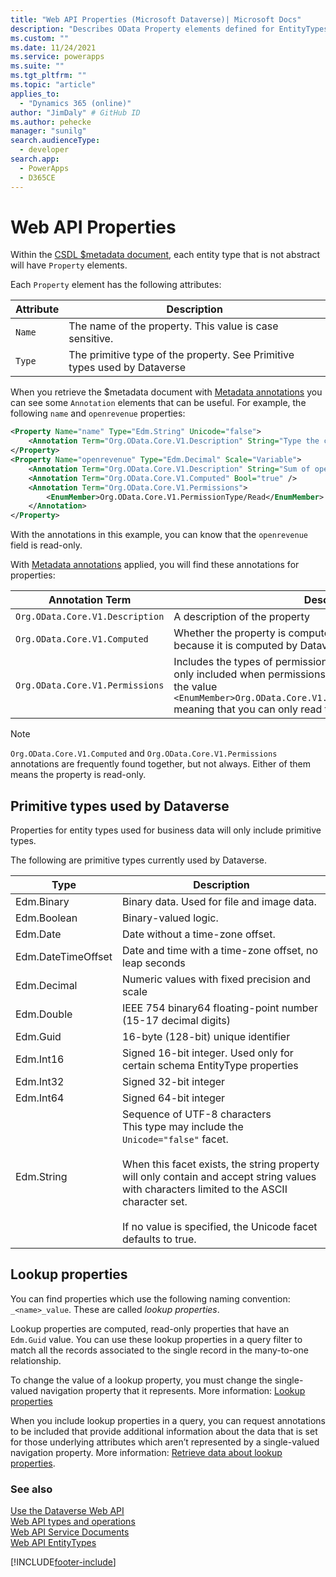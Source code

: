 ```yaml
---
title: "Web API Properties (Microsoft Dataverse)| Microsoft Docs"
description: "Describes OData Property elements defined for EntityTypes within the Dataverse Web API."
ms.custom: ""
ms.date: 11/24/2021
ms.service: powerapps
ms.suite: ""
ms.tgt_pltfrm: ""
ms.topic: "article"
applies_to: 
  - "Dynamics 365 (online)" 
author: "JimDaly" # GitHub ID
ms.author: pehecke
manager: "sunilg"
search.audienceType: 
  - developer
search.app: 
  - PowerApps
  - D365CE
---
```

# Web API Properties

Within the [CSDL $metadata document](web-api-service-documents.md#csdl-metadata-document), each entity type that is not abstract will have `Property` elements.

Each `Property` element has the following attributes:

|Attribute  |Description  |
|---------|---------|
|`Name`|The name of the property. This value is case sensitive.|
|`Type`|The primitive type of the property. See Primitive types used by Dataverse|

When you retrieve the $metadata document with [Metadata annotations](web-api-service-documents.md#metadata-annotations) you can see some `Annotation` elements that can be useful. For example, the following `name` and `openrevenue` properties:

```xml
<Property Name="name" Type="Edm.String" Unicode="false">
    <Annotation Term="Org.OData.Core.V1.Description" String="Type the company or business name." />
</Property>
<Property Name="openrevenue" Type="Edm.Decimal" Scale="Variable">
    <Annotation Term="Org.OData.Core.V1.Description" String="Sum of open revenue against an account and its child accounts." />
    <Annotation Term="Org.OData.Core.V1.Computed" Bool="true" />
    <Annotation Term="Org.OData.Core.V1.Permissions">
        <EnumMember>Org.OData.Core.V1.PermissionType/Read</EnumMember>
    </Annotation>
</Property>
```
With the annotations in this example, you can know that the `openrevenue` field is read-only.

With [Metadata annotations](web-api-service-documents.md#metadata-annotations) applied, you will find these annotations for properties:

|Annotation Term  |Description  |
|---------|---------|
|`Org.OData.Core.V1.Description`|A description of the property|
|`Org.OData.Core.V1.Computed`|Whether the property is computed. You can't set this value because it is computed by Dataverse.|
|`Org.OData.Core.V1.Permissions`|Includes the types of permissions available for the property. This is only included when permissions are limited, and it always contains the value `<EnumMember>Org.OData.Core.V1.PermissionType/Read</EnumMember>` meaning that you can only read this value. |

> [!NOTE]
> `Org.OData.Core.V1.Computed` and `Org.OData.Core.V1.Permissions` annotations are frequently found together, but not always. Either of them means the property is read-only.

## Primitive types used by Dataverse

Properties for entity types used for business data will only include primitive types.

The following are primitive types currently used by Dataverse.


|Type|Description|
|---------|---------|
|Edm.Binary|Binary data. Used for file and image data.|
|Edm.Boolean|Binary-valued logic.|
|Edm.Date|Date without a time-zone offset.|
|Edm.DateTimeOffset|Date and time with a time-zone offset, no leap seconds|
|Edm.Decimal|Numeric values with fixed precision and scale|
|Edm.Double|IEEE 754 binary64 floating-point number (15-17 decimal digits)|
|Edm.Guid|16-byte (128-bit) unique identifier|
|Edm.Int16|Signed 16-bit integer. Used only for certain schema EntityType properties|
|Edm.Int32|Signed 32-bit integer|
|Edm.Int64|Signed 64-bit integer|
|Edm.String|Sequence of UTF-8 characters<br />This type may include the `Unicode="false"` facet.<br /><br />When this facet exists, the string property will only contain and accept string values with characters limited to the ASCII character set.<br /><br />If no value is specified, the Unicode facet defaults to true.|

## Lookup properties

You can find properties which use the following naming convention: `_<name>_value`. These are called *lookup properties*.

Lookup properties are computed, read-only properties that have an `Edm.Guid` value. You can use these lookup properties in a query filter to match all the records associated to the single record in the many-to-one relationship.

To change the value of a lookup property, you must change the single-valued navigation property that it represents. More information: [Lookup properties](web-api-navigation-properties.md#lookup-properties)

When you include lookup properties in a query, you can request annotations to be included that provide additional information about the data that is set for those underlying attributes which aren’t represented by a single-valued navigation property. More information: [Retrieve data about lookup properties](query-data-web-api.md#retrieve-data-about-lookup-properties).

### See also  

[Use the Dataverse Web API](overview.md)<br />
[Web API types and operations](web-api-types-operations.md)<br />
[Web API Service Documents](web-api-service-documents.md)<br />
[Web API EntityTypes](web-api-entitytypes.md)<br />


[!INCLUDE[footer-include](../../../includes/footer-banner.md)]
